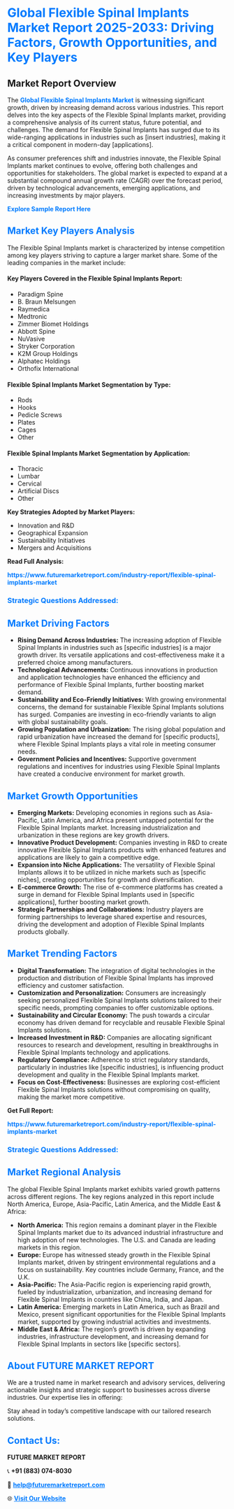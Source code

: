 <h1 style="color: #007BFF;">Global Flexible Spinal Implants Market Report 2025-2033: Driving Factors, Growth Opportunities, and Key Players</h1>

<section id="overview">
<h2>Market Report Overview</h2>
<p>The <a href="https://www.futuremarketreport.com/industry-report/flexible-spinal-implants-market" style="color: #007BFF; text-decoration: none;"><strong>Global Flexible Spinal Implants Market</strong></a> is witnessing significant growth, driven by increasing demand across various industries. This report delves into the key aspects of the Flexible Spinal Implants market, providing a comprehensive analysis of its current status, future potential, and challenges. The demand for Flexible Spinal Implants has surged due to its wide-ranging applications in industries such as [insert industries], making it a critical component in modern-day [applications].</p>
<p>As consumer preferences shift and industries innovate, the Flexible Spinal Implants market continues to evolve, offering both challenges and opportunities for stakeholders. The global market is expected to expand at a substantial compound annual growth rate (CAGR) over the forecast period, driven by technological advancements, emerging applications, and increasing investments by major players.</p>
</section>

<section id="overview">
<p><a href="https://www.futuremarketreport.com/request-sample/reportId=77090" style="color: #007BFF; text-decoration: none;"><strong>Explore Sample Report Here</strong></a></p>
</section>

<section id="key-players">
<h2 style="color: #007BFF;">Market Key Players Analysis</h2>
<p>The Flexible Spinal Implants market is characterized by intense competition among key players striving to capture a larger market share. Some of the leading companies in the market include:</p>
<h4>Key Players Covered in the Flexible Spinal Implants Report:</h4>
<ul><li>Paradigm Spine</li><li>B. Braun Melsungen</li><li>Raymedica</li><li>Medtronic</li><li>Zimmer Biomet Holdings</li><li>Abbott Spine</li><li>NuVasive</li><li>Stryker Corporation</li><li>K2M Group Holdings</li><li>Alphatec Holdings</li><li>Orthofix International</li></ul>
<h4>Flexible Spinal Implants Market Segmentation by Type:</h4>
<ul><li>Rods</li><li>Hooks</li><li>Pedicle Screws</li><li>Plates</li><li>Cages</li><li>Other</li></ul>

<h4>Flexible Spinal Implants Market Segmentation by Application:</h4>
<ul><li>Thoracic</li><li>Lumbar</li><li>Cervical</li><li>Artificial Discs</li><li>Other</li></ul>
<p><strong>Key Strategies Adopted by Market Players:</strong></p>
<ul>
<li>Innovation and R&D</li>
<li>Geographical Expansion</li>
<li>Sustainability Initiatives</li>
<li>Mergers and Acquisitions</li>
</ul>
</section>

<section>
<p><strong>Read Full Analysis: </strong></p><a href="https://www.futuremarketreport.com/industry-report/flexible-spinal-implants-market" style="color: #007BFF; text-decoration: none;"><strong>https://www.futuremarketreport.com/industry-report/flexible-spinal-implants-market</strong></a>
<h3 style="color: #007BFF;">Strategic Questions Addressed:</h3>
</section>

<section id="driving-factors">
<h2 style="color: #007BFF;">Market Driving Factors</h2>
<ul>
<li><strong>Rising Demand Across Industries:</strong> The increasing adoption of Flexible Spinal Implants in industries such as [specific industries] is a major growth driver. Its versatile applications and cost-effectiveness make it a preferred choice among manufacturers.</li>
<li><strong>Technological Advancements:</strong> Continuous innovations in production and application technologies have enhanced the efficiency and performance of Flexible Spinal Implants, further boosting market demand.</li>
<li><strong>Sustainability and Eco-Friendly Initiatives:</strong> With growing environmental concerns, the demand for sustainable Flexible Spinal Implants solutions has surged. Companies are investing in eco-friendly variants to align with global sustainability goals.</li>
<li><strong>Growing Population and Urbanization:</strong> The rising global population and rapid urbanization have increased the demand for [specific products], where Flexible Spinal Implants plays a vital role in meeting consumer needs.</li>
<li><strong>Government Policies and Incentives:</strong> Supportive government regulations and incentives for industries using Flexible Spinal Implants have created a conducive environment for market growth.</li>
</ul>
</section>

<section id="growth-opportunities">
<h2 style="color: #007BFF;">Market Growth Opportunities</h2>
<ul>
<li><strong>Emerging Markets:</strong> Developing economies in regions such as Asia-Pacific, Latin America, and Africa present untapped potential for the Flexible Spinal Implants market. Increasing industrialization and urbanization in these regions are key growth drivers.</li>
<li><strong>Innovative Product Development:</strong> Companies investing in R&D to create innovative Flexible Spinal Implants products with enhanced features and applications are likely to gain a competitive edge.</li>
<li><strong>Expansion into Niche Applications:</strong> The versatility of Flexible Spinal Implants allows it to be utilized in niche markets such as [specific niches], creating opportunities for growth and diversification.</li>
<li><strong>E-commerce Growth:</strong> The rise of e-commerce platforms has created a surge in demand for Flexible Spinal Implants used in [specific applications], further boosting market growth.</li>
<li><strong>Strategic Partnerships and Collaborations:</strong> Industry players are forming partnerships to leverage shared expertise and resources, driving the development and adoption of Flexible Spinal Implants products globally.</li>
</ul>
</section>

<section id="trending-factors">
<h2 style="color: #007BFF;">Market Trending Factors</h2>
<ul>
<li><strong>Digital Transformation:</strong> The integration of digital technologies in the production and distribution of Flexible Spinal Implants has improved efficiency and customer satisfaction.</li>
<li><strong>Customization and Personalization:</strong> Consumers are increasingly seeking personalized Flexible Spinal Implants solutions tailored to their specific needs, prompting companies to offer customizable options.</li>
<li><strong>Sustainability and Circular Economy:</strong> The push towards a circular economy has driven demand for recyclable and reusable Flexible Spinal Implants solutions.</li>
<li><strong>Increased Investment in R&D:</strong> Companies are allocating significant resources to research and development, resulting in breakthroughs in Flexible Spinal Implants technology and applications.</li>
<li><strong>Regulatory Compliance:</strong> Adherence to strict regulatory standards, particularly in industries like [specific industries], is influencing product development and quality in the Flexible Spinal Implants market.</li>
<li><strong>Focus on Cost-Effectiveness:</strong> Businesses are exploring cost-efficient Flexible Spinal Implants solutions without compromising on quality, making the market more competitive.</li>
</ul>
</section>

<section>
<p><strong>Get Full Report: </strong></p><a href="https://www.futuremarketreport.com/industry-report/flexible-spinal-implants-market" style="color: #007BFF; text-decoration: none;"><strong>https://www.futuremarketreport.com/industry-report/flexible-spinal-implants-market</strong></a>
<h3 style="color: #007BFF;">Strategic Questions Addressed:</h3>
</section>


<section id="regional-analysis">
<h2 style="color: #007BFF;">Market Regional Analysis</h2>
<p>The global Flexible Spinal Implants market exhibits varied growth patterns across different regions. The key regions analyzed in this report include North America, Europe, Asia-Pacific, Latin America, and the Middle East & Africa:</p>
<ul>
<li><strong>North America:</strong> This region remains a dominant player in the Flexible Spinal Implants market due to its advanced industrial infrastructure and high adoption of new technologies. The U.S. and Canada are leading markets in this region.</li>
<li><strong>Europe:</strong> Europe has witnessed steady growth in the Flexible Spinal Implants market, driven by stringent environmental regulations and a focus on sustainability. Key countries include Germany, France, and the U.K.</li>
<li><strong>Asia-Pacific:</strong> The Asia-Pacific region is experiencing rapid growth, fueled by industrialization, urbanization, and increasing demand for Flexible Spinal Implants in countries like China, India, and Japan.</li>
<li><strong>Latin America:</strong> Emerging markets in Latin America, such as Brazil and Mexico, present significant opportunities for the Flexible Spinal Implants market, supported by growing industrial activities and investments.</li>
<li><strong>Middle East & Africa:</strong> The region’s growth is driven by expanding industries, infrastructure development, and increasing demand for Flexible Spinal Implants in sectors like [specific sectors].</li>
</ul>
</section>

<footer>
<h2 style="color: #007BFF;">About FUTURE MARKET REPORT</h2>
<p>We are a trusted name in market research and advisory services, delivering actionable insights and strategic support to businesses across diverse industries. Our expertise lies in offering:</p>

<p>Stay ahead in today’s competitive landscape with our tailored research solutions.</p>

<h2 style="color: #007BFF;">Contact Us:</h2>
<p><strong>FUTURE MARKET REPORT</strong></p>
<p>📞 <strong>+91 (883) 074-8030</strong></p>
<p>📧 <strong><a href="mailto:help@futuremarketreport.com" style="color: #007BFF;">help@futuremarketreport.com</a></strong></p>
<p>🌐 <strong><a href="https://www.futuremarketreport.com/" style="color: #007BFF;">Visit Our Website</a></strong></p>
</footer>